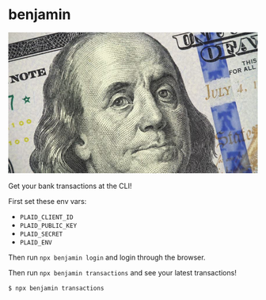 # benjamin

![](benjamin.jpg)

Get your bank transactions at the CLI!

First set these env vars:

* `PLAID_CLIENT_ID`
* `PLAID_PUBLIC_KEY`
* `PLAID_SECRET`
* `PLAID_ENV`

Then run `npx benjamin login` and login through the browser.

Then run `npx benjamin transactions` and see your latest transactions!

```sh-session
$ npx benjamin transactions
```
